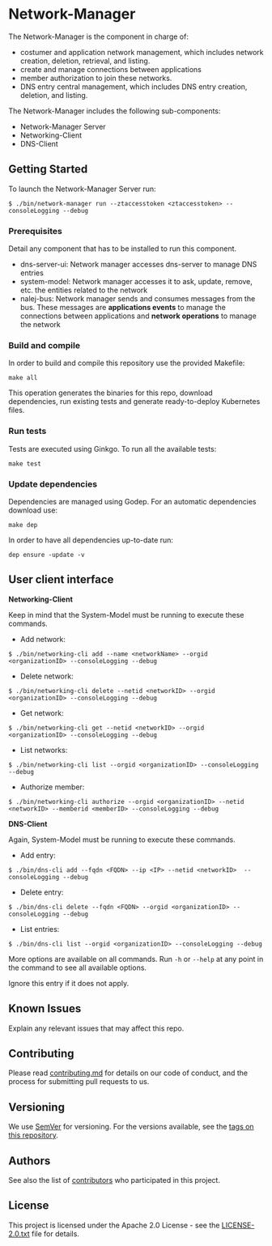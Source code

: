 
# Network-Manager
The Network-Manager is the component in charge of:
* costumer and application network management, which includes network creation, deletion, retrieval, and listing.
* create and manage connections between applications
* member authorization to join these networks.
* DNS entry central management, which includes DNS entry creation, deletion, and listing.

The Network-Manager includes the following sub-components:
* Network-Manager Server
* Networking-Client
* DNS-Client

## Getting Started

To launch the Network-Manager Server run:

`$ ./bin/network-manager run --ztaccesstoken <ztaccesstoken> --consoleLogging --debug`
### Prerequisites

Detail any component that has to be installed to run this component.

* dns-server-ui: Network manager accesses dns-server to manage DNS entries 
* system-model: Network manager accesses it to ask, update, remove, etc. the entities related to the network
* nalej-bus: Network manager sends and consumes messages from the bus. These messages are **applications events** to manage the 
connections between applications and  **network operations** to manage the network


### Build and compile

In order to build and compile this repository use the provided Makefile:

```
make all
```

This operation generates the binaries for this repo, download dependencies,
run existing tests and generate ready-to-deploy Kubernetes files.

### Run tests

Tests are executed using Ginkgo. To run all the available tests:

```
make test
```

### Update dependencies

Dependencies are managed using Godep. For an automatic dependencies download use:

```
make dep
```

In order to have all dependencies up-to-date run:

```
dep ensure -update -v
```

## User client interface

**Networking-Client**

Keep in mind that the System-Model must be running to execute these commands.

-  Add network:

`$ ./bin/networking-cli add --name <networkName> --orgid <organizationID> --consoleLogging --debug`

- Delete network:

`$ ./bin/networking-cli delete --netid <networkID> --orgid <organizationID> --consoleLogging --debug`

- Get network:

`$ ./bin/networking-cli get --netid <networkID> --orgid <organizationID> --consoleLogging --debug`

- List networks:

`$ ./bin/networking-cli list --orgid <organizationID> --consoleLogging --debug`

- Authorize member:

`$ ./bin/networking-cli authorize --orgid <organizationID> --netid <networkID> --memberid <memberID> --consoleLogging --debug`

**DNS-Client**

Again, System-Model must be running to execute these commands.

- Add entry:

`$ ./bin/dns-cli add --fqdn <FQDN> --ip <IP> --netid <networkID>  --consoleLogging --debug`

- Delete entry:

`$ ./bin/dns-cli delete --fqdn <FQDN> --orgid <organizationID> --consoleLogging --debug`

- List entries:

`$ ./bin/dns-cli list --orgid <organizationID> --consoleLogging --debug`

More options are available on all commands. Run `-h` or `--help` at any point in the command to see all available options.

Ignore this entry if it does not apply.

## Known Issues

Explain any relevant issues that may affect this repo.


## Contributing

Please read [contributing.md](contributing.md) for details on our code of conduct, and the process for submitting pull requests to us.


## Versioning

We use [SemVer](http://semver.org/) for versioning. For the versions available, see the [tags on this repository](https://github.com/nalej/network-manager/tags). 

## Authors

See also the list of [contributors](https://github.com/nalej/network-manager/contributors) who participated in this project.

## License
This project is licensed under the Apache 2.0 License - see the [LICENSE-2.0.txt](LICENSE-2.0.txt) file for details.



